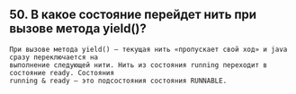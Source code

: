 ## 50. В какое состояние перейдет нить при вызове метода yield()?

```
При вызове метода yield() – текущая нить «пропускает свой ход» и java сразу переключается на 
выполнение следующей нити. Нить из состояния running переходит в состояние ready. Состояния 
running & ready – это подсостояния состояния RUNNABLE.  
```